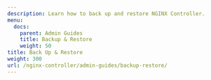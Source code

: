 ```yaml
---
description: Learn how to back up and restore NGINX Controller.
menu:
  docs:
    parent: Admin Guides
    title: Backup & Restore
    weight: 50
title: Back Up & Restore
weight: 300
url: /nginx-controller/admin-guides/backup-restore/
---
```

